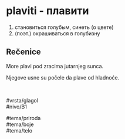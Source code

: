 # plaviti - плавити

1. становиться голубым, синеть (о цвете)  
2. (поэт.) окрашиваться в голубизну

## Rečenice

More plavi pod zracima jutarnjeg sunca.

Njegove usne su počele da plave od hladnoće.

<br>

#vrsta/glagol  
#nivo/B1  

#tema/priroda  
#tema/boje  
#tema/telo  
